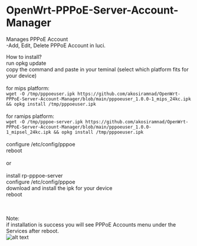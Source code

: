 # OpenWrt-PPPoE-Server-Account-Manager
Manages PPPoE Account<br/>
-Add, Edit, Delete PPPoE Account in luci.

How to install?<br/>
run opkg update<br/>
copy the command and paste in your teminal (select which platform fits for your device) <br/>
<br/>
for mips platform:<br/>
```wget -O /tmp/pppoeuser.ipk https://github.com/akosiramnad/OpenWrt-PPPoE-Server-Account-Manager/blob/main/pppoeuser_1.0.0-1_mips_24kc.ipk && opkg install /tmp/pppoeuser.ipk```<br/>
<br/>
for ramips platform:<br/>
```wget -O /tmp/pppoe-server.ipk https://github.com/akosiramnad/OpenWrt-PPPoE-Server-Account-Manager/blob/main/pppoeuser_1.0.0-1_mipsel_24kc.ipk && opkg install /tmp/pppoeuser.ipk```<br/>
<br/>
configure /etc/config/pppoe<br/>
reboot<br/>
<br/>
or<br/>
<br/>
install rp-pppoe-server<br/>
configure /etc/config/pppoe<br/>
download and install the ipk for your device<br/>
reboot<br/>
<br/>
<br/>

Note:<br/>
if installation is success you will see PPPoE Accounts menu under the Services after reboot.<br/>
![alt text](https://github.com/akosiramnad/OpenWrt-PPPoE-Server-Account-Manager/blob/main/sample.png?raw=true)
